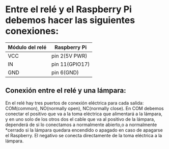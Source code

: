# Entre el relé y el Raspberry Pi debemos hacer las siguientes conexiones:

|Módulo del relé   | Raspberry Pi   |
|---|---|
|VCC   |pin 2(5V PWR)   |
|IN   |pin 11(GPIO17)   |
|GND   |pin 6(GND)   |

## Conexión entre el relé y una lámpara:
En el relé hay tres puertos de conexión eléctrica para cada salida: COM(common), NO(normally open), NC(normally close).
En COM debemos conectar el positivo que va a la toma eléctrica que alimentará a la lámpara, y en uno solo de los otros dos el cable que va al
positivo de la lámpara, dependerá de si lo conectamos a normalmente abierto,o a normalmente *cerrado si la lámpara quedara encendido o apagado
en caso de apagarse el Raspberry. El negativo se conecta directamente de la toma eléctrica a la lámpara. 
